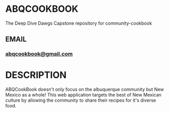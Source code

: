 # ABQCOOKBOOK

The Deep Dive Dawgs Capstone repository for community-cookbook

## EMAIL

### abqcookbook@gmail.com

# DESCRIPTION

ABQCookBook doesn't only focus on the albuquerque community but New Mexico as a whole! 
This web application targets the best of New Mexican culture by allowing the community to share their recipes for it's diverse food.
